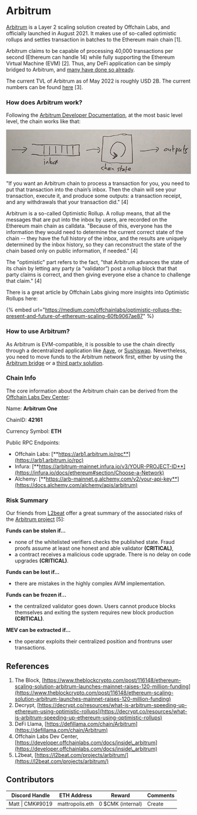 # Arbitrum

[Arbitrum](https://arbitrum.io) is a Layer 2 scaling solution created by Offchain Labs, and officially launched in August 2021. It makes use of so-called optimistic rollups and settles transaction in batches to the Ethereum main chain \[1].

Arbitrum claims to be capable of processing 40,000 transactions per second (Ethereum can handle 14) while fully supporting the Ethereum Virtual Machine (EVM) \[2]. Thus, any DeFi application can be simply bridged to Arbitrum, and [many have done so already](https://portal.arbitrum.one).&#x20;

The current TVL of Arbitrum as of May 2022 is roughly USD 2B. The current numbers can be found [here](https://defillama.com/chain/Arbitrum) \[3].

### How does Arbitrum work?

Following the [Arbitrum Developer Documentation](https://developer.offchainlabs.com/docs/inside\_arbitrum), at the most basic level level, the chain works like that:

![](<../../.gitbook/assets/Bildschirmfoto 2022-05-03 um 22.17.25.png>)

"If you want an Arbitrum chain to process a transaction for you, you need to put that transaction into the chain’s inbox. Then the chain will see your transaction, execute it, and produce some outputs: a transaction receipt, and any withdrawals that your transaction did." \[4]

Arbitrum is a so-called Optimistic Rollup. A rollup means, that all the messages that are put into the inbox by users, are recorded  on the Ethereum main chain as calldata. "Because of this, everyone has the information they would need to determine the current correct state of the chain -- they have the full history of the inbox, and the results are uniquely determined by the inbox history, so they can reconstruct the state of the chain based only on public information, if needed." \[4]

The "optimistic" part refers to the fact, "that Arbitrum advances the state of its chain by letting any party (a “validator”) post a rollup block that that party claims is correct, and then giving everyone else a chance to challenge that claim." \[4]

There is a great article by Offchain Labs giving more insights into Optimistic Rollups here:

{% embed url="https://medium.com/offchainlabs/optimistic-rollups-the-present-and-future-of-ethereum-scaling-60fb9067ae87" %}

### How to use Arbitrum?

As Arbitrum is EVM-compatible, it is possible to use the chain directly through a decentralized application like [Aave](../../protocol-layer/lending/aave.md), or [Sushiswap](../../protocol-layer/dexes/sushiswap.md). Nevertheless, you need to move funds to the Arbitrum network first, either by using the [Arbitrum bridge](https://bridge.arbitrum.io) or a [third party solution](../bridges/).

### Chain Info

The core information about the Arbitrum chain can be derived from the [Offchain Labs Dev Center](https://developer.offchainlabs.com/docs/mainnet):

Name: **Arbitrum One**

ChainID: **42161**

Currency Symbol: **ETH**

Public RPC Endpoints:

* Offchain Labs: [**https://arb1.arbitrum.io/rpc**](https://arb1.arbitrum.io/rpc)
* Infura: [**https://arbitrum-mainnet.infura.io/v3/YOUR-PROJECT-ID**](https://infura.io/docs/ethereum#section/Choose-a-Network)
* Alchemy: [**https://arb-mainnet.g.alchemy.com/v2/your-api-key**](https://docs.alchemy.com/alchemy/apis/arbitrum)

### Risk Summary

Our friends from [L2beat](https://l2beat.com) offer a great summary of the associated risks of the [Arbitrum project](https://l2beat.com/projects/arbitrum/) \[5]:

**Funds can be stolen if…**

* none of the whitelisted verifiers checks the published state. Fraud proofs assume at least one honest and able validator **(CRITICAL)**,
* a contract receives a malicious code upgrade. There is no delay on code upgrades **(CRITICAL)**.

**Funds can be lost if…**

* there are mistakes in the highly complex AVM implementation.

**Funds can be frozen if…**

* the centralized validator goes down. Users cannot produce blocks themselves and exiting the system requires new block production **(CRITICAL)**.

**MEV can be extracted if…**

* the operator exploits their centralized position and frontruns user transactions.

## References

1. The Block, [https://www.theblockcrypto.com/post/116148/ethereum-scaling-solution-arbitrum-launches-mainnet-raises-120-million-funding](https://www.theblockcrypto.com/post/116148/ethereum-scaling-solution-arbitrum-launches-mainnet-raises-120-million-funding)
2. Decrypt, [https://decrypt.co/resources/what-is-arbitrum-speeding-up-ethereum-using-optimistic-rollups](https://decrypt.co/resources/what-is-arbitrum-speeding-up-ethereum-using-optimistic-rollups)
3. DeFi Llama, [https://defillama.com/chain/Arbitrum](https://defillama.com/chain/Arbitrum)
4. Offchain Labs Dev Center, [https://developer.offchainlabs.com/docs/inside\_arbitrum](https://developer.offchainlabs.com/docs/inside\_arbitrum)
5. L2beat, [https://l2beat.com/projects/arbitrum/](https://l2beat.com/projects/arbitrum/)

## Contributors

| Discord Handle   | ETH Address     | Reward            | Comments |
| ---------------- | --------------- | ----------------- | -------- |
| Matt \| CMK#9019 | mattropolis.eth | 0 $CMK (internal) | Create   |
